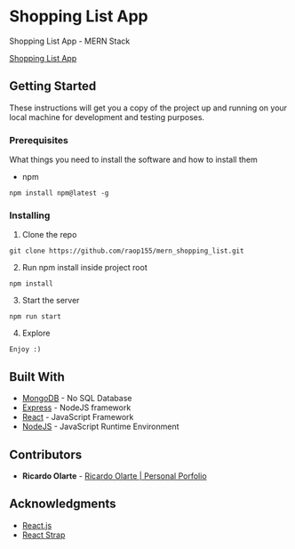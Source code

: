 # Shopping List App

Shopping List App - MERN Stack

[Shopping List App](https://shopping-list-mern-production.herokuapp.com/)

## Getting Started

These instructions will get you a copy of the project up and running on your local machine for development and testing purposes.

### Prerequisites

What things you need to install the software and how to install them

- npm

```
npm install npm@latest -g
```

### Installing

1. Clone the repo

```
git clone https://github.com/raop155/mern_shopping_list.git
```

2. Run npm install inside project root

```
npm install
```

3. Start the server

```
npm run start
```

4. Explore

```
Enjoy :)
```

## Built With

* [MongoDB](https://www.mongodb.com/) - No SQL Database
* [Express](https://expressjs.com/) - NodeJS framework 
* [React](https://reactjs.org/) - JavaScript Framework
* [NodeJS](https://nodejs.org/en/) - JavaScript Runtime Environment 

## Contributors

* **Ricardo Olarte** - [Ricardo Olarte | Personal Porfolio](https://raop155.com/)

## Acknowledgments

* [React.js](https://reactjs.org/)
* [React Strap](https://reactstrap.github.io/)
